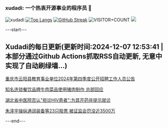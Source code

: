 ### xudadi: 一个热衷开源事业的程序员 👋

![xudadi](https://github-readme-stats-git-masterorgs-github-readme-stats-team.vercel.app/api?username=xudadi)
[![Top Langs](https://github-readme-stats.vercel.app/api/top-langs/?username=xudadi)](https://github.com/anuraghazra/github-readme-stats)
[![GitHub Streak](https://streak-stats.demolab.com?user=xudadi&locale=zh_Hans)](https://git.io/streak-stats)
![VISITOR+COUNT](https://komarev.com/ghpvc/?username=xudadi&label=VISITOR+COUNT)
![](https://raw.githubusercontent.com/xudadi/xudadi/main/assets/github-contribution-grid-snake.svg)


---start---

## Xudadi的每日更新(更新时间:2024-12-07 12:53:41 | 本部分通过Github Actions抓取RSS自动更新, 无意中实现了自动刷绿墙...)

[重庆市云阳县教育事业单位2024年第四季度公开招聘工作人员公告](https://www.gongkaoleida.com/article/2221666)

[知名连锁餐饮品牌牛肉菜品使用猪肉制作 总部回应](https://m.163.com/news/article/JIO872PS055690HN.html)

[湖北省中医院否认"拒诊HIV患者":为其开药并提示就诊](https://m.163.com/news/article/JIOFIJU405129QAF.html)

[朱泽宇操纵通润装备等23只股票 被证监会罚没近3500万](https://m.163.com/news/article/JIOETQM30001899O.html)

---end---
